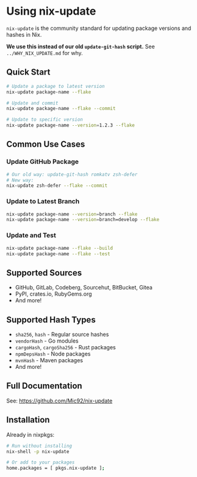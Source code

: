 # Using nix-update

`nix-update` is the community standard for updating package versions and hashes in Nix.

**We use this instead of our old `update-git-hash` script.** See `../WHY_NIX_UPDATE.md` for why.

## Quick Start

```bash
# Update a package to latest version
nix-update package-name --flake

# Update and commit
nix-update package-name --flake --commit

# Update to specific version
nix-update package-name --version=1.2.3 --flake
```

## Common Use Cases

### Update GitHub Package
```bash
# Our old way: update-git-hash romkatv zsh-defer
# New way:
nix-update zsh-defer --flake --commit
```

### Update to Latest Branch
```bash
nix-update package-name --version=branch --flake
nix-update package-name --version=branch=develop --flake
```

### Update and Test
```bash
nix-update package-name --flake --build
nix-update package-name --flake --test
```

## Supported Sources

- GitHub, GitLab, Codeberg, Sourcehut, BitBucket, Gitea
- PyPI, crates.io, RubyGems.org
- And more!

## Supported Hash Types

- `sha256`, `hash` - Regular source hashes
- `vendorHash` - Go modules
- `cargoHash`, `cargoSha256` - Rust packages
- `npmDepsHash` - Node packages
- `mvnHash` - Maven packages
- And more!

## Full Documentation

See: https://github.com/Mic92/nix-update

## Installation

Already in nixpkgs:
```bash
# Run without installing
nix-shell -p nix-update

# Or add to your packages
home.packages = [ pkgs.nix-update ];
```
